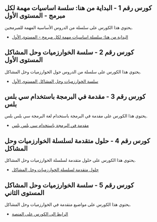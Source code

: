 ## كورس رقم 1 - البداية من هنا: سلسة اساسيات مهمة لكل مبرمج - المستوى الأول

يحتوي هذا الكورس على سلسلة من الدروس الأساسية المهمة للمبرمجين.

- [البداية من هنا: سلسلة اساسيات مهمة لكل مبرمج - المستوى الأول](https://www.youtube.com/playlist?list=PL3X--QIIK-OHgMV2yBz3GLfM5d_5BxOSj)

## كورس رقم 2 - سلسة الخوارزميات وحل المشاكل المستوى الأول

يحتوي هذا الكورس على سلسلة من الدروس حول الخوارزميات وحل المشاكل.

- [سلسة الخوارزميات وحل المشاكل المستوى الأول](https://www.youtube.com/playlist?list=PL3X--QIIK-OEUIwbQU79V76RHelBUQKiz)

## كورس رقم 3 - مقدمة في البرمجة باستخدام سي بلس بلس

يحتوي هذا الكورس على مقدمة في البرمجة باستخدام لغة البرمجة سي بلس بلس.

- [مقدمة في البرمجة باستخدام سي بلس بلس](https://www.youtube.com/playlist?list=PL3X--QIIK-OFIRbOHbOXbcfSAvw198lUy)

## كورس رقم 4 - حلول متقدمة لسلسلة الخوارزميات وحل المشاكل

يحتوي هذا الكورس على حلول متقدمة لسلسلة الخوارزميات وحل المشاكل.

- [حلول متقدمة لسلسلة الخوارزميات وحل المشاكل](https://www.youtube.com/playlist?list=PL3X--QIIK-OEwPmZVfltqCYy6_RuwXr4A)

## كورس رقم 5 - سلسة الخوارزميات وحل المشاكل المستوى الثاني

يحتوي هذا الكورس على مواضيع متقدمة في الخوارزميات وحل المشاكل.

- [الرابط إلى الكورس على المنصة](https://programmingadvices.com/courses/)
